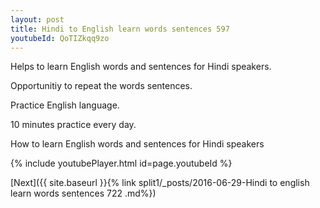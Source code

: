 ```yaml
---
layout: post
title: Hindi to English learn words sentences 597 
youtubeId: QoTIZkqq9zo
---
```

 
 
Helps to learn English words and sentences for Hindi speakers.

Opportunitiy to repeat the words sentences. 

Practice English language. 
 
10 minutes practice every day. 
 
How to learn English words and sentences for Hindi speakers 
 
{% include youtubePlayer.html id=page.youtubeId %}
 
 
[Next]({{ site.baseurl }}{% link  split1/_posts/2016-06-29-Hindi to english learn words sentences 722 .md%})
 
